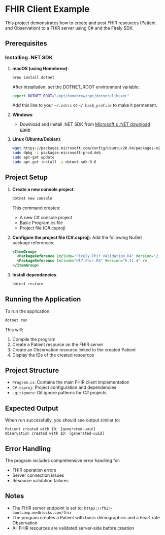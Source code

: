 # FHIR Client Example

This project demonstrates how to create and post FHIR resources (Patient and Observation) to a FHIR server using C# and the Firely SDK.

## Prerequisites

### Installing .NET SDK

1. **macOS (using Homebrew)**:

   ```bash
   brew install dotnet
   ```

   After installation, set the DOTNET_ROOT environment variable:

   ```bash
   export DOTNET_ROOT="/opt/homebrew/opt/dotnet/libexec"
   ```

   Add this line to your `~/.zshrc` or `~/.bash_profile` to make it permanent.

2. **Windows**:

   - Download and install .NET SDK from [Microsoft's .NET download page](https://dotnet.microsoft.com/download)

3. **Linux (Ubuntu/Debian)**:
   ```bash
   wget https://packages.microsoft.com/config/ubuntu/20.04/packages-microsoft-prod.deb
   sudo dpkg -i packages-microsoft-prod.deb
   sudo apt-get update
   sudo apt-get install -y dotnet-sdk-9.0
   ```

## Project Setup

1. **Create a new console project**:

   ```bash
   dotnet new console
   ```

   This command creates:

   - A new C# console project
   - Basic Program.cs file
   - Project file (C#.csproj)

2. **Configure the project file (C#.csproj)**:
   Add the following NuGet package references:

   ```xml
   <ItemGroup>
     <PackageReference Include="Firely.Fhir.Validation.R4" Version="2.6.5" />
     <PackageReference Include="Hl7.Fhir.R4" Version="5.11.4" />
   </ItemGroup>
   ```

3. **Install dependencies**:
   ```bash
   dotnet restore
   ```

## Running the Application

To run the application:

```bash
dotnet run
```

This will:

1. Compile the program
2. Create a Patient resource on the FHIR server
3. Create an Observation resource linked to the created Patient
4. Display the IDs of the created resources

## Project Structure

- `Program.cs`: Contains the main FHIR client implementation
- `C#.csproj`: Project configuration and dependencies
- `.gitignore`: Git ignore patterns for C# projects

## Expected Output

When run successfully, you should see output similar to:

```
Patient created with ID: [generated-uuid]
Observation created with ID: [generated-uuid]
```

## Error Handling

The program includes comprehensive error handling for:

- FHIR operation errors
- Server connection issues
- Resource validation failures

## Notes

- The FHIR server endpoint is set to: `https://fhir-bootcamp.medblocks.com/fhir`
- The program creates a Patient with basic demographics and a heart rate Observation
- All FHIR resources are validated server-side before creation

